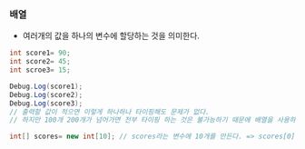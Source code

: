 ### 배열
- 여러개의 값을 하나의 변수에 할당하는 것을 의미한다.

```C#
int score1= 90;
int score2= 45;
int scroe3= 15;

Debug.Log(score1);
Debug.Log(score2);
Debug.Log(score3);
// 출력할 값이 적으면 이렇게 하나하나 타이핑해도 문제가 없다.
// 하지만 100개 200개가 넘어가면 전부 타이핑 하는 것은 불가능하기 때문에 배열을 사용하는 것이다.
```
```C#
int[] scores= new int[10]; // scores라는 변수에 10개를 만든다. => scores[0][1][2]...[9]
```

